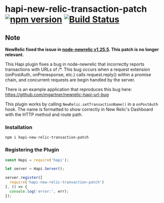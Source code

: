 # hapi-new-relic-transaction-patch [![npm version](https://badge.fury.io/js/hapi-new-relic-transaction-patch.svg)](http://badge.fury.io/js/hapi-new-relic-transaction-patch) [![Build Status](https://travis-ci.org/lob/hapi-new-relic-transaction-patch.svg)](https://travis-ci.org/lob/hapi-new-relic-transaction-patch)

## Note

**NewRelic fixed the issue in [node-newrelic v1.25.5](https://github.com/newrelic/node-newrelic/releases/tag/v1.25.5). This patch is no longer relevant.**

This Hapi plugin fixes a bug in node-newrelic that incorrectly reports transactions with URLs of /*. This bug occurs when a request extension (onPostAuth, onPreresponse, etc.) calls request.reply() within a promise chain, and concurrent requests are begin handled by the server.

There is an example application that reproduces this bug here: https://github.com/mgartner/newrelic-hapi-url-bug

This plugin works by calling `NewRelic.setTransactionName()` in a `onPostAuth` hook. The name is formatted to show correctly in New Relic's Dashboard with the HTTP method and route path.

### Installation

```
npm i hapi-new-relic-transaction-patch
```

### Registering the Plugin

```js
const Hapi = require('hapi');

let server = Hapi.Server();

server.register([
  require('hapi-new-relic-transaction-patch')
], () => {
  console.log('error:', err);
});
```
